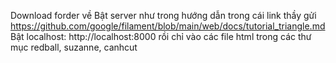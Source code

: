 Download forder về
Bật server như trong hướng dẫn trong cái link thầy gửi https://github.com/google/filament/blob/main/web/docs/tutorial_triangle.md
Bật localhost: http://localhost:8000 rồi chỉ vào các file html trong các thư mục redball, suzanne, canhcut
